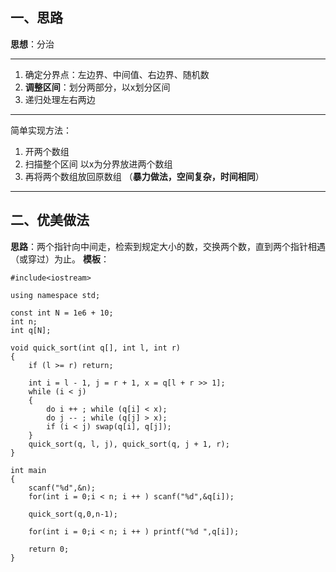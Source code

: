## 一、思路
**思想**：分治

---
1. 确定分界点：左边界、中间值、右边界、随机数
2. **调整区间**：划分两部分，以x划分区间
3. 递归处理左右两边
---
简单实现方法：
1. 开两个数组
2. 扫描整个区间 以x为分界放进两个数组
3. 再将两个数组放回原数组
	（**暴力做法，空间复杂，时间相同**）
---
## 二、优美做法
**思路**：两个指针向中间走，检索到规定大小的数，交换两个数，直到两个指针相遇（或穿过）为止。
**模板**：
~~~
#include<iostream>

using namespace std;

const int N = 1e6 + 10;
int n;
int q[N];

void quick_sort(int q[], int l, int r)
{
    if (l >= r) return;

    int i = l - 1, j = r + 1, x = q[l + r >> 1];
    while (i < j)
    {
        do i ++ ; while (q[i] < x);
        do j -- ; while (q[j] > x);
        if (i < j) swap(q[i], q[j]);
    }
    quick_sort(q, l, j), quick_sort(q, j + 1, r);
}

int main
{
	scanf("%d",&n);
	for(int i = 0;i < n; i ++ ) scanf("%d",&q[i]);

	quick_sort(q,0,n-1);

	for(int i = 0;i < n; i ++ ) printf("%d ",q[i]);

	return 0;
}
~~~

